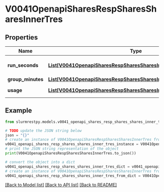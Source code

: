 # V0041OpenapiSharesRespSharesSharesInnerTres


## Properties

Name | Type | Description | Notes
------------ | ------------- | ------------- | -------------
**run_seconds** | [**List[V0041OpenapiSharesRespSharesSharesInnerTresRunSecondsInner]**](V0041OpenapiSharesRespSharesSharesInnerTresRunSecondsInner.md) | Currently running tres-secs &#x3D; grp_used_tres_run_secs | [optional]
**group_minutes** | [**List[V0041OpenapiSharesRespSharesSharesInnerTresRunSecondsInner]**](V0041OpenapiSharesRespSharesSharesInnerTresRunSecondsInner.md) | TRES-minute limit | [optional]
**usage** | [**List[V0041OpenapiSharesRespSharesSharesInnerTresUsageInner]**](V0041OpenapiSharesRespSharesSharesInnerTresUsageInner.md) | Measure of each TRES usage | [optional]

## Example

```python
from slurmrestpy.models.v0041_openapi_shares_resp_shares_shares_inner_tres import V0041OpenapiSharesRespSharesSharesInnerTres

# TODO update the JSON string below
json = "{}"
# create an instance of V0041OpenapiSharesRespSharesSharesInnerTres from a JSON string
v0041_openapi_shares_resp_shares_shares_inner_tres_instance = V0041OpenapiSharesRespSharesSharesInnerTres.from_json(json)
# print the JSON string representation of the object
print(V0041OpenapiSharesRespSharesSharesInnerTres.to_json())

# convert the object into a dict
v0041_openapi_shares_resp_shares_shares_inner_tres_dict = v0041_openapi_shares_resp_shares_shares_inner_tres_instance.to_dict()
# create an instance of V0041OpenapiSharesRespSharesSharesInnerTres from a dict
v0041_openapi_shares_resp_shares_shares_inner_tres_from_dict = V0041OpenapiSharesRespSharesSharesInnerTres.from_dict(v0041_openapi_shares_resp_shares_shares_inner_tres_dict)
```
[[Back to Model list]](../README.md#documentation-for-models) [[Back to API list]](../README.md#documentation-for-api-endpoints) [[Back to README]](../README.md)



